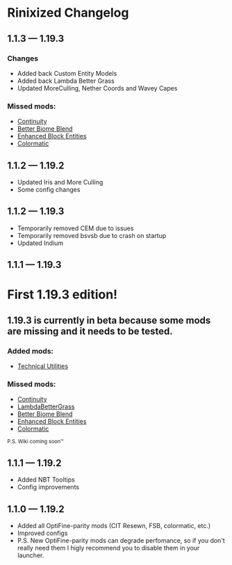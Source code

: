 # Rinixized Changelog

## 1.1.3 — 1.19.3

### Changes
+ Added back Custom Entity Models
+ Added back Lambda Better Grass
+ Updated MoreCulling, Nether Coords and Wavey Capes


### Missed mods:

+ [Continuity](https://modrinth.com/mod/continuity)
+ [Better Biome Blend](https://modrinth.com/mod/better-biome-blend)
+ [Enhanced Block Entities](https://modrinth.com/mod/ebe)
+ [Colormatic](https://modrinth.com/mod/colormatic)


## 1.1.2 — 1.19.2

+ Updated Iris and More Culling
+ Some config changes


## 1.1.2 — 1.19.3

+ Temporarily removed CEM due to issues
+ Temporarily removed bsvsb due to crash on startup
+ Updated Indium


## 1.1.1 — 1.19.3

# First 1.19.3 edition!

## 1.19.3 is currently in beta because some mods are missing and it needs to be tested.

### Added mods:
+ [Technical Utilities](https://modrinth.com/mod/techutils)

### Missed mods:

+ [Continuity](https://modrinth.com/mod/continuity)
+ [LambdaBetterGrass](https://modrinth.com/mod/lambdabettergrass)
+ [Better Biome Blend](https://modrinth.com/mod/better-biome-blend)
+ [Enhanced Block Entities](https://modrinth.com/mod/ebe)
+ [Colormatic](https://modrinth.com/mod/colormatic)

<sub>P.S. Wiki coming soon™</sub>


## 1.1.1 — 1.19.2

+ Added NBT Tooltips
+ Config improvements

## 1.1.0 — 1.19.2

+ Added all OptiFine-parity mods (CIT Resewn, FSB, colormatic, etc.)
+ Improved configs
+ P.S. New OptiFine-parity mods can degrade perfomance, so if you don't really need them I higly recommend you to disable them in your launcher.
